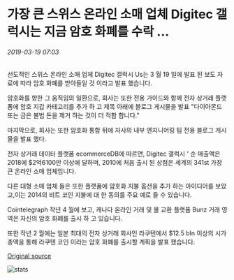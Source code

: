 # 가장 큰 스위스 온라인 소매 업체 Digitec 갤럭시는 지금 암호 화폐를 수락 ...

###### 2019-03-19 07:03

선도적인 스위스 온라인 소매 업체 Digitec 갤럭시 Us는 3 월 19 일에 발표 된 보도 자료에 따라 암호 화폐를 받아들일 것 이라고 발표 했습니다.

암호화를 향한 그 움직임의 일환으로, 회사는 또한 전용 가이드와 함께 전자 상거래 플랫폼에 암호 지갑 카테고리를 추가 하 고 제목 아래에 블로그 게시물을 발표 "다이아몬드 또는 금은 불법 돈을 제거 하는 것이 더 적합 합니다."

마지막으로, 회사는 또한 암호화 통합 뒤에 자사의 내부 엔지니어링 팀 전용 블로그 게시물을 발표 했다.

전자 상거래 데이터 플랫폼 ecommerceDB에 따르면, Digitec 갤럭시 ' 순 매출액은 2018에 $2억6100만 이상에 달하며, 2010에 처음 출시 된 상점은 세계의 341st 가장 큰 온라인 소매 업체입니다.

다른 대형 소매 업체 들은 또한 플랫폼에 암호화 지불 옵션을 추가 하는 아이디어를 보았고,이는 2014의 비트 코인 지불에 대 한 동의를 주요 예로 들 수 있습니다.

Cointelegraph 작년 4 월에 보고, 캐나다 온라인 거래 및 물 교환 플랫폼 Bunz 거래 영역은 자신의 암호 화폐를 출시 하 고 있습니다.

또한 작년 2 월에는 일본 최대의 전자 상거래 회사인 라쿠텐에서 $12.5 bln 이상의 시가 총액을 통해 라쿠텐 코인 이라는 암호 화폐를 출시할 계획을 발표 했습니다.

[Original source](https://cointelegraph.com/news/largest-swiss-online-retailer-digitec-galaxus-now-accepts-cryptocurrencies)

![stats](https://c.statcounter.com/11760860/0/a89fa40b/1/ "stats")
